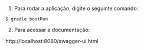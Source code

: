 
1. Para rodar a aplicação, digite o seguinte comando:

`$ gradle bootRun`

2. Para acessar a documentação:

http://localhost:8080/swagger-ui.html
